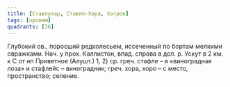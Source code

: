 ```yaml
---
title: [Ставлухар, Ставло-Хора, Хатрон]
tags: [ороним]
quadrants: [З6]
---
```


Глубокий ов., поросший редколесьем, иссеченный по бортам мелкими овражками. Нач.
у прох. Каллистон, впад. справа в дол. р. Ускут в 2 км. к С от нп Приветное
(Алушт.) 1, 2) ср. греч. стафле – я «виноградная лоза» и стафлейс – виноградник;
греч. хора, хоро – с место, пространство; селение.
